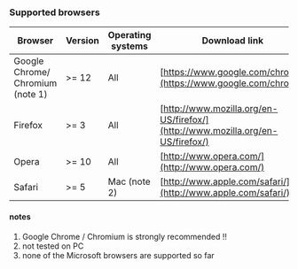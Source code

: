 ### Supported browsers
Browser | Version | Operating systems |Download link
--------|---------|-------------------|-------------
Google Chrome/ Chromium (note 1)|>= 12 |All|[https://www.google.com/chrome](https://www.google.com/chrome)
Firefox|>= 3|All|[http://www.mozilla.org/en-US/firefox/](http://www.mozilla.org/en-US/firefox/)
Opera|>= 10|All|[http://www.opera.com/](http://www.opera.com/)
Safari|>= 5|Mac (note 2)|[http://www.apple.com/safari/](http://www.apple.com/safari/)

#### notes
 1. Google Chrome / Chromium is strongly recommended !!
 2. not tested on PC
 3. none of the Microsoft browsers are supported so far
